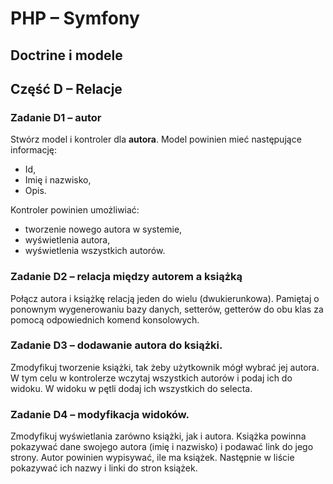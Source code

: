 # PHP &ndash; Symfony
## Doctrine i modele

## Część D &ndash; Relacje

### Zadanie D1 &ndash; autor
Stwórz model i kontroler dla **autora**. Model powinien mieć następujące informację:
  * Id,
  * Imię i nazwisko,
  * Opis.

Kontroler powinien umożliwiać:
* tworzenie nowego autora w systemie,
* wyświetlenia autora,
* wyświetlenia wszystkich autorów.

### Zadanie D2 &ndash; relacja między autorem a książką
Połącz autora i książkę relacją jeden do wielu (dwukierunkowa). Pamiętaj o ponownym wygenerowaniu bazy danych, setterów, getterów do obu klas za pomocą odpowiednich komend konsolowych.

### Zadanie D3 &ndash; dodawanie autora do książki.
Zmodyfikuj tworzenie książki, tak żeby użytkownik mógł wybrać jej autora. W tym celu w kontrolerze wczytaj wszystkich autorów i podaj ich do widoku. W widoku w pętli dodaj ich wszystkich do selecta.

### Zadanie D4 &ndash; modyfikacja widoków.
Zmodyfikuj wyświetlania zarówno książki, jak i autora.
Książka powinna pokazywać dane swojego autora (imię i nazwisko) i podawać link do jego strony.
Autor powinien wypisywać, ile ma książek. Następnie w liście pokazywać ich nazwy i linki do stron książek.

<!-- Links -->
[forking]: https://guides.github.com/activities/forking/
[ref-clone]: http://gitref.org/creating/#clone
[ref-commit]: http://gitref.org/basic/#commit
[ref-push]: http://gitref.org/remotes/#push
[pull-request]: https://help.github.com/articles/creating-a-pull-request
